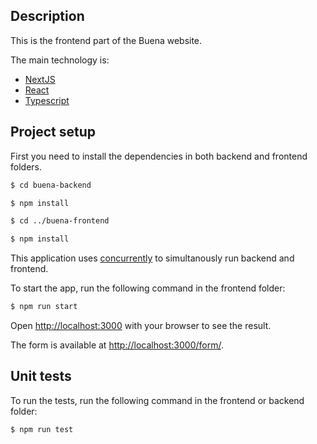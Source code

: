 ## Description

This is the frontend part of the Buena website.

The main technology is:

- [NextJS](https://nextjs.org/)
- [React](https://react.dev/)
- [Typescript](https://console.neon.tech/)

## Project setup

First you need to install the dependencies in both backend and frontend folders.

```bash
$ cd buena-backend

$ npm install

$ cd ../buena-frontend

$ npm install
```

This application uses [concurrently](https://www.npmjs.com/package/concurrently) to simultanously run backend and frontend.

To start the app, run the following command in the frontend folder:

```bash
$ npm run start
```

Open [http://localhost:3000](http://localhost:3000) with your browser to see the result.

The form is available at [http://localhost:3000/form/](http://localhost:3000/form/).

## Unit tests

To run the tests, run the following command in the frontend or backend folder:

```bash
$ npm run test
```
